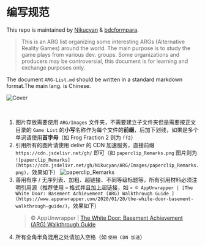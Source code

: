 # 编写规范

This repo is maintained by [Nikucyan](https://github.com/Nikucyan) & [bdcformpara](https://github.com/bdcformpara).

> This is an ARG list organizing some interesting ARGs (Alternative Reality Games) around the world. The main purpose is to study the game plays from various dev. groups. Some organizations and producers may be controversial, this document is for learning and exchange purposes only.

The document `ARG-List.md` should be written in a standard markdown format.The main lang. is Chinese.


![Cover](https://cdn.jsdelivr.net/gh/Nikucyan/ARG/Images/ARG.png)

</br>

1.  图片存放需要使用 `ARG/Images` 文件夹，不需要建立子文件夹但是需要按正文目录的 `Game List` 的**小写**名称作为每个文件的**前缀**，后加下划线，如果是多个单词请使用**首字母**（如 Frog Fraction 2 则为 `ff2`）
2.  引用所有的图片请使用 delivr 的 CDN 加速服务，直接前缀 `https://cdn.jsdelivr.net/gh/` 即可（如 `paperclip_Remarks.png` 图片则为 `![paperclip_Remarks](https://cdn.jsdelivr.net/gh/Nikucyan/ARG/Images/paperclip_Remarks.png)`，效果如下）
    ![paperclip_Remarks](https://cdn.jsdelivr.net/gh/Nikucyan/ARG/Images/paperclip_Remarks.png)
3.  善用有序 / 无序列表、加粗、超链接、不同等级标题等，所有引用材料必须注明引用源（推荐使用 `>` 格式并且加上超链接，如 `> © AppUnwrapper | [The White Door: Basement Achievement (ARG) Walkthrough Guide ](https://www.appunwrapper.com/2020/01/20/the-white-door-basement-walkthrough-guide/)`，效果如下）
    > © AppUnwrapper | [The White Door: Basement Achievement (ARG) Walkthrough Guide ](https://www.appunwrapper.com/2020/01/20/the-white-door-basement-walkthrough-guide/)
4.  所有全角半角混用之处请加入空格（如 `使用 CDN 加速`）
